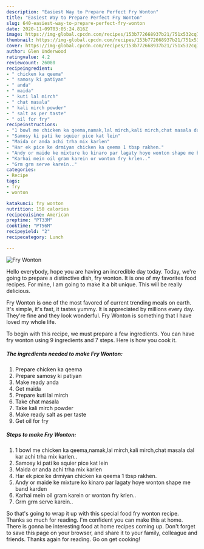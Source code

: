 ```yaml
---
description: "Easiest Way to Prepare Perfect Fry Wonton"
title: "Easiest Way to Prepare Perfect Fry Wonton"
slug: 640-easiest-way-to-prepare-perfect-fry-wonton
date: 2020-11-09T03:05:24.816Z
image: https://img-global.cpcdn.com/recipes/153b772668937b21/751x532cq70/fry-wonton-recipe-main-photo.jpg
thumbnail: https://img-global.cpcdn.com/recipes/153b772668937b21/751x532cq70/fry-wonton-recipe-main-photo.jpg
cover: https://img-global.cpcdn.com/recipes/153b772668937b21/751x532cq70/fry-wonton-recipe-main-photo.jpg
author: Glen Underwood
ratingvalue: 4.2
reviewcount: 26080
recipeingredient:
- " chicken ka qeema"
- " samosy ki patiyan"
- " anda"
- " maida"
- " kuti lal mirch"
- " chat masala"
- " kali mirch powder"
- " salt as per taste"
- " oil for fry"
recipeinstructions:
- "1 bowl me chicken ka qeema,namak,lal mirch,kali mirch,chat masala dal kar achi trha mix karlen.."
- "Samosy ki pati ke squier pice kat lein"
- "Maida or anda achi trha mix karlen"
- "Har ek pice ke drmiyan chicken ka qeema 1 tbsp rakhen."
- "Andy or maide ke mixture ko kinaro par lagaty hoye wonton shape me band karden"
- "Karhai mein oil gram karein or wonton fry krlen.."
- "Grm grm serve karein.."
categories:
- Recipe
tags:
- fry
- wonton

katakunci: fry wonton 
nutrition: 150 calories
recipecuisine: American
preptime: "PT33M"
cooktime: "PT56M"
recipeyield: "2"
recipecategory: Lunch

---
```



![Fry Wonton](https://img-global.cpcdn.com/recipes/153b772668937b21/751x532cq70/fry-wonton-recipe-main-photo.jpg)

Hello everybody, hope you are having an incredible day today. Today, we're going to prepare a distinctive dish, fry wonton. It is one of my favorites food recipes. For mine, I am going to make it a bit unique. This will be really delicious.

Fry Wonton is one of the most favored of current trending meals on earth. It's simple, it's fast, it tastes yummy. It is appreciated by millions every day. They're fine and they look wonderful. Fry Wonton is something that I have loved my whole life.




To begin with this recipe, we must prepare a few ingredients. You can have fry wonton using 9 ingredients and 7 steps. Here is how you cook it.

<!--inarticleads1-->

##### The ingredients needed to make Fry Wonton:

1. Prepare  chicken ka qeema
1. Prepare  samosy ki patiyan
1. Make ready  anda
1. Get  maida
1. Prepare  kuti lal mirch
1. Take  chat masala
1. Take  kali mirch powder
1. Make ready  salt as per taste
1. Get  oil for fry




<!--inarticleads2-->

##### Steps to make Fry Wonton:

1. 1 bowl me chicken ka qeema,namak,lal mirch,kali mirch,chat masala dal kar achi trha mix karlen..
1. Samosy ki pati ke squier pice kat lein
1. Maida or anda achi trha mix karlen
1. Har ek pice ke drmiyan chicken ka qeema 1 tbsp rakhen.
1. Andy or maide ke mixture ko kinaro par lagaty hoye wonton shape me band karden
1. Karhai mein oil gram karein or wonton fry krlen..
1. Grm grm serve karein..




So that's going to wrap it up with this special food fry wonton recipe. Thanks so much for reading. I'm confident you can make this at home. There is gonna be interesting food at home recipes coming up. Don't forget to save this page on your browser, and share it to your family, colleague and friends. Thanks again for reading. Go on get cooking!
